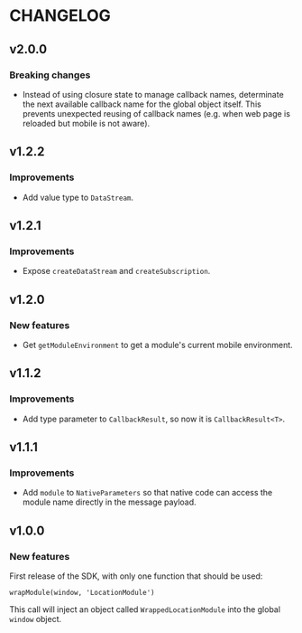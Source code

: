 # CHANGELOG

## v2.0.0

### Breaking changes

- Instead of using closure state to manage callback names, determinate the next available callback name for the global object itself. This prevents unexpected reusing of callback names (e.g. when web page is reloaded but mobile is not aware).

## v1.2.2

### Improvements

- Add value type to `DataStream`.

## v1.2.1

### Improvements

- Expose `createDataStream` and `createSubscription`.

## v1.2.0

### New features

- Get `getModuleEnvironment` to get a module's current mobile environment.

## v1.1.2

### Improvements

- Add type parameter to `CallbackResult`, so now it is `CallbackResult<T>`.

## v1.1.1

### Improvements

- Add `module` to `NativeParameters` so that native code can access the module name directly in the message payload.

## v1.0.0

### New features

First release of the SDK, with only one function that should be used:

`wrapModule(window, 'LocationModule')`

This call will inject an object called `WrappedLocationModule` into the global `window` object.
